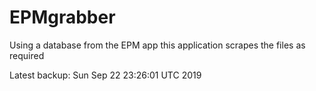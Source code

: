 # EPMgrabber
Using a database from the EPM app this application scrapes the files as required


Latest backup: Sun Sep 22 23:26:01 UTC 2019

